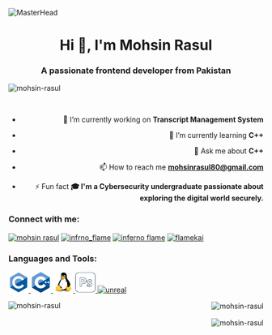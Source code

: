 ![MasterHead](https://indoanalytica.com/static/images/bannerr.gif)
<h1 align="center">Hi 👋, I'm Mohsin Rasul</h1>
<h3 align="center">A passionate frontend developer from Pakistan</h3>
<ing align="right" alt="Coding" width="400" src="https://media.tenor.com/54mjjpuowCgAAAAM/ninjala-jane.gif">

<p align="left"> <img src="https://komarev.com/ghpvc/?username=mohsin-rasul&label=Profile%20views&color=0e75b6&style=flat" alt="mohsin-rasul" /> </p>

<p align="left"> <a href="https://twitter.com/" target="blank"><img src="https://img.shields.io/twitter/follow/?logo=twitter&style=for-the-badge" alt="" /></a> </p>

- 🔭 I’m currently working on **Transcript Management System**

- 🌱 I’m currently learning **C++**

- 💬 Ask me about **C++**

- 📫 How to reach me **mohsinrasul80@gmail.com**

- ⚡ Fun fact **🎓 I'm a Cybersecurity undergraduate passionate about exploring the digital world securely.**

<h3 align="left">Connect with me:</h3>
<p align="left">
<a href="https://www.linkedin.com/in/mohsin-rasul-373820340/" target="blank"><img align="center" src="https://raw.githubusercontent.com/rahuldkjain/github-profile-readme-generator/master/src/images/icons/Social/linked-in-alt.svg" alt="mohsin rasul" height="30" width="40" /></a>
<a href="https://instagram.com/infrno_flame" target="blank"><img align="center" src="https://raw.githubusercontent.com/rahuldkjain/github-profile-readme-generator/master/src/images/icons/Social/instagram.svg" alt="infrno_flame" height="30" width="40" /></a>
<a href="https://www.youtube.com/@infernofIame" target="blank"><img align="center" src="https://raw.githubusercontent.com/rahuldkjain/github-profile-readme-generator/master/src/images/icons/Social/youtube.svg" alt="inferno flame" height="30" width="40" /></a>
<a href="discord.com/channels/@flamekai" target="blank"><img align="center" src="https://raw.githubusercontent.com/rahuldkjain/github-profile-readme-generator/master/src/images/icons/Social/discord.svg" alt="flamekai" height="30" width="40" /></a>
</p>

<h3 align="left">Languages and Tools:</h3>
<p align="left"> <a href="https://www.cprogramming.com/" target="_blank" rel="noreferrer"> <img src="https://raw.githubusercontent.com/devicons/devicon/master/icons/c/c-original.svg" alt="c" width="40" height="40"/> </a> <a href="https://www.w3schools.com/cpp/" target="_blank" rel="noreferrer"> <img src="https://raw.githubusercontent.com/devicons/devicon/master/icons/cplusplus/cplusplus-original.svg" alt="cplusplus" width="40" height="40"/> </a> <a href="https://www.linux.org/" target="_blank" rel="noreferrer"> <img src="https://raw.githubusercontent.com/devicons/devicon/master/icons/linux/linux-original.svg" alt="linux" width="40" height="40"/> </a> <a href="https://www.photoshop.com/en" target="_blank" rel="noreferrer"> <img src="https://raw.githubusercontent.com/devicons/devicon/master/icons/photoshop/photoshop-line.svg" alt="photoshop" width="40" height="40"/> </a> <a href="https://unrealengine.com/" target="_blank" rel="noreferrer"> <img src="https://raw.githubusercontent.com/kenangundogan/fontisto/036b7eca71aab1bef8e6a0518f7329f13ed62f6b/icons/svg/brand/unreal-engine.svg" alt="unreal" width="40" height="40"/> </a> </p>

<p><img align="left" src="https://github-readme-stats.vercel.app/api/top-langs?username=mohsin-rasul&show_icons=true&locale=en&layout=compact" alt="mohsin-rasul" /></p>

<p>&nbsp;<img align="center" src="https://github-readme-stats.vercel.app/api?username=mohsin-rasul&show_icons=true&locale=en" alt="mohsin-rasul" /></p>

<p><img align="center" src="https://github-readme-streak-stats.herokuapp.com/?user=mohsin-rasul&" alt="mohsin-rasul" /></p>
